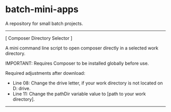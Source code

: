 # batch-mini-apps

A repository for small batch projects.

-----------------------------------------------------------------------------------------

[ Composer Directory Selector ]

A mini command line script to open composer directly in a selected work directory.

IMPORTANT: Requires Composer to be installed globally before use. 

Required adjustments after download:

- Line 08: Change the drive letter, if your work directory is not located on D: drive.
- Line 11: Change the pathDir variable value to [path to your work directory].

-----------------------------------------------------------------------------------------